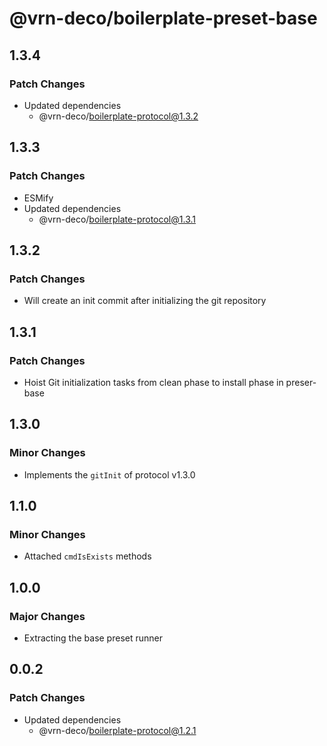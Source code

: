 # @vrn-deco/boilerplate-preset-base

## 1.3.4

### Patch Changes

- Updated dependencies
  - @vrn-deco/boilerplate-protocol@1.3.2

## 1.3.3

### Patch Changes

- ESMify
- Updated dependencies
  - @vrn-deco/boilerplate-protocol@1.3.1

## 1.3.2

### Patch Changes

- Will create an init commit after initializing the git repository

## 1.3.1

### Patch Changes

- Hoist Git initialization tasks from clean phase to install phase in preser-base

## 1.3.0

### Minor Changes

- Implements the `gitInit` of protocol v1.3.0

## 1.1.0

### Minor Changes

- Attached `cmdIsExists` methods

## 1.0.0

### Major Changes

- Extracting the base preset runner

## 0.0.2

### Patch Changes

- Updated dependencies
  - @vrn-deco/boilerplate-protocol@1.2.1
